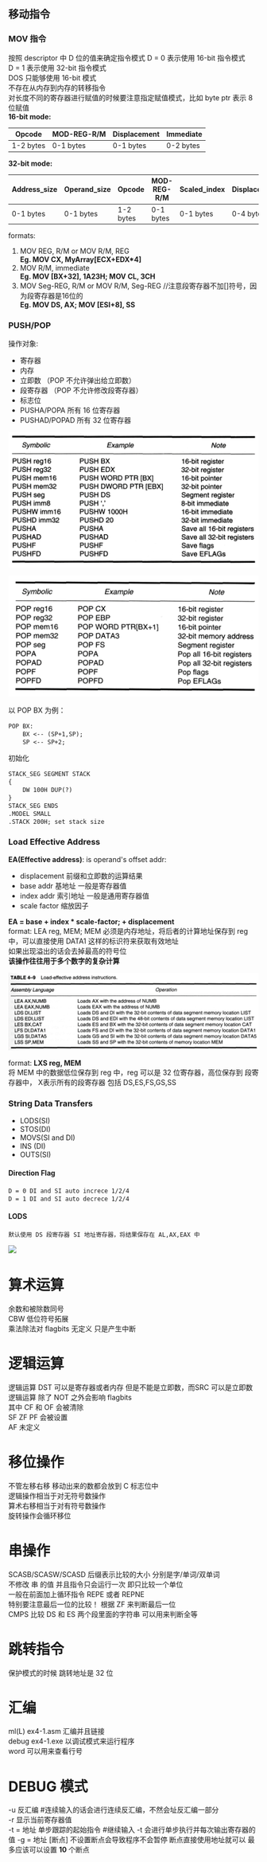 ## 移动指令
### MOV 指令 
按照 descriptor 中 D 位的值来确定指令模式
D = 0 表示使用 16-bit 指令模式  
D = 1 表示使用 32-bit 指令模式  
DOS 只能够使用 16-bit 模式  
不存在从内存到内存的转移指令  
对长度不同的寄存器进行赋值的时候要注意指定赋值模式，比如 byte ptr 表示 8 位赋值  
**16-bit mode:**  

Opcode | MOD-REG-R/M | Displacement | Immediate  
--- | ---- | --- | ----  
1-2 bytes |0-1 bytes   |0-1 bytes  |0-2 bytes 

**32-bit mode:**

Address\_size | Operand\_size | Opcode | MOD-REG-R/M | Scaled_index | Displacement | Immediate  
-- | -- | -- | -- | -- | -- | --  
0-1 bytes | 0-1 bytes | 1-2 bytes | 0-1 bytes | 0-1 bytes | 0-4 bytes | 0-4 bytes

formats:  

1. MOV REG, R/M or MOV R/M, REG  
**Eg. MOV CX, MyArray[ECX+EDX\*4]**  
2. MOV R/M, immediate  
**Eg. MOV [BX+32], 1A23H; MOV CL, 3CH**  
3. MOV Seg-REG, R/M or MOV R/M, Seg-REG  //注意段寄存器不加[]符号，因为段寄存器是16位的  
**Eg. MOV DS, AX; MOV [ESI+8], SS**

### PUSH/POP
操作对象:  

 - 寄存器  
 - 内存  
 - 立即数 （POP 不允许弹出给立即数）  
 - 段寄存器 （POP 不允许修改段寄存器）  
 - 标志位  
 - PUSHA/POPA 所有 16 位寄存器  
 - PUSHAD/POPAD 所有 32 位寄存器  

![](./PicForNote/TABLE4-7.png)

![](./PicForNote/TABLE4-8.png)

以 POP BX 为例：

	POP BX:
		BX <-- (SP+1,SP);
		SP <-- SP+2;

初始化

	STACK_SEG SEGMENT STACK
	{
		DW 100H DUP(?)
	}	
	STACK_SEG ENDS
	.MODEL SMALL
	.STACK 200H; set stack size

### Load Effective Address
**EA(Effective address)**: is operand's offset addr:

 - displacement 前缀和立即数的运算结果
 - base addr 基地址 一般是寄存器值
 - index addr 索引地址 一般是通用寄存器值
 - scale factor 缩放因子

**EA = base + index \* scale-factor; + displacement**  
format: LEA reg, MEM; MEM 必须是内存地址，将后者的计算地址保存到 reg 中，可以直接使用 DATA1 这样的标识符来获取有效地址  
如果出现溢出的话会去掉最高的符号位  
**该操作往往用于多个数字的复杂计算**

![](./PicForNote/TABLE4-9.png)

format:
**LXS reg, MEM**  
将 MEM 中的数据低位保存到 reg 中，reg 可以是 32 位寄存器，高位保存到 段寄存器中， X表示所有的段寄存器 包括 DS,ES,FS,GS,SS

### String Data Transfers

 - LODS(SI)
 - STOS(DI)
 - MOVS(SI and DI)
 - INS (DI)
 - OUTS(SI)

#### Direction Flag
	D = 0 DI and SI auto increce 1/2/4
	D = 1 DI and SI auto decrece 1/2/4

#### LODS
	默认使用 DS 段寄存器 SI 地址寄存器，将结果保存在 AL,AX,EAX 中

![](file:///D:\Schools\G3-1\ASM&PORT\PicForNote\TABLE4-10.png)

# 算术运算
余数和被除数同号  
CBW 低位符号拓展  
乘法除法对 flagbits 无定义 只是产生中断

# 逻辑运算
逻辑运算 DST 可以是寄存器或者内存 但是不能是立即数，而SRC 可以是立即数  
逻辑运算 除了 NOT 之外会影响 flagbits  
其中 CF 和 OF 会被清除  
SF ZF PF 会被设置  
AF 未定义  

# 移位操作
不管左移右移 移动出来的数都会放到 C 标志位中  
逻辑操作相当于对无符号数操作  
算术右移相当于对有符号数操作  
旋转操作会循环移位

# 串操作  
SCASB/SCASW/SCASD 后缀表示比较的大小 分别是字/单词/双单词  
不修改 串 的值 并且指令只会运行一次 即只比较一个单位  
一般在前面加上循环指令 REPE 或者 REPNE  
特别要注意最后一位的比较！ 根据 ZF 来判断最后一位  
CMPS 比较 DS 和 ES 两个段里面的字符串 可以用来判断全等

# 跳转指令
保护模式的时候 跳转地址是 32 位

# 汇编
ml(L) ex4-1.asm 汇编并且链接  
debug ex4-1.exe 以调试模式来运行程序  
word 可以用来查看行号

# DEBUG 模式
-u 反汇编 #连续输入的话会进行连续反汇编，不然会址反汇编一部分  
-r 显示当前寄存器值  
-t = 地址 单步跟踪的起始指令 #继续输入 -t 会进行单步执行并每次输出寄存器的值
-g = 地址 [断点] 不设置断点会导致程序不会暂停 断点直接使用地址就可以 最多应该可以设置 **10** 个断点